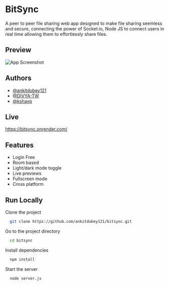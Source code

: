 # BitSync

A peer to peer file sharing web app designed to make file sharing seemless and secure, connecting the power of Socket.io, Node JS to connect users in real time allowing them to effortlessly share files.


## Preview

![App Screenshot](https://bitsync.onrender.com/img/DEVICE_PICS.png)


## Authors

- [@ankitdubey121](https://www.github.com/ankitdubey121)
- [@DIVYA-TW](https://www.github.com/DIVYA-TW)
- [@kshavp](https://www.github.com/kshavp)


## Live

https://bitsync.onrender.com/


## Features
- Login Free
- Room based
- Light/dark mode toggle
- Live previews
- Fullscreen mode
- Cross platform


## Run Locally

Clone the project

```bash
  git clone https://github.com/ankitdubey121/bitsync.git
```

Go to the project directory

```bash
  cd bitsync
```

Install dependencies

```bash
  npm install
```

Start the server

```bash
  node server.js
```

